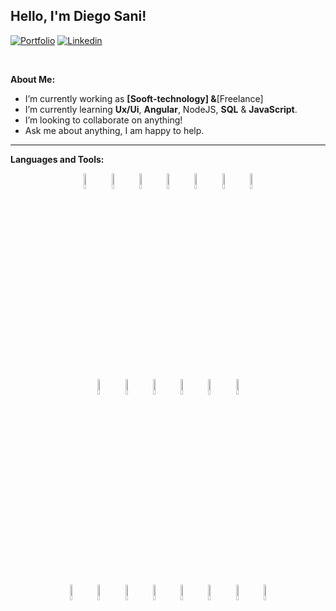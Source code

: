 <!-- Your title -->
## Hello, I'm Diego Sani!

<!-- Your badges
You can use the website to generate badges: https://shields.io/
-->

[![Portfolio](https://img.shields.io/badge/-Portfolio-red?style=flat&logo=appveyor&logoColor=white)](https://diego-sani.netlify.app/)
[![Linkedin](https://img.shields.io/badge/-LinkedIn-blue?style=flat&logo=Linkedin&logoColor=white)](https://www.linkedin.com/in/diego-sani-235016a4/)

&nbsp;

<!-- Talking about you -->
**About Me:**

- I’m currently working as __[__Sooft-technology__] &__[Freelance]
- I’m currently learning __Ux/Ui__, __Angular__, NodeJS, __SQL__ & __JavaScript__.
- I’m looking to collaborate on anything!
- Ask me about anything, I am happy to help.

---

**Languages and Tools:**

<p align="center">
  <!-- Fila 1 -->
  <img width="8%" src="https://www.vectorlogo.zone/logos/javascript/javascript-icon.svg">
  <img width="8%" src="https://www.vectorlogo.zone/logos/typescriptlang/typescriptlang-icon.svg">
  <img width="8%" src="https://www.vectorlogo.zone/logos/angular/angular-icon.svg">
  <img width="8%" src="https://www.vectorlogo.zone/logos/reactjs/reactjs-icon.svg">
  <img width="8%" src="https://www.vectorlogo.zone/logos/vuejs/vuejs-icon.svg">
  <img width="8%" src="https://www.vectorlogo.zone/logos/getbootstrap/getbootstrap-icon.svg">
  <img width="8%" src="https://www.vectorlogo.zone/logos/tailwindcss/tailwindcss-icon.svg">
  <br><br>

  <!-- Fila 2 -->
  <img width="8%" src="https://www.vectorlogo.zone/logos/nodejs/nodejs-icon.svg">
  <img width="8%" src="https://www.vectorlogo.zone/logos/expressjs/expressjs-icon.svg">
  <img width="8%" src="https://cdn.worldvectorlogo.com/logos/adonisjs.svg">
  <img width="8%" src="https://www.vectorlogo.zone/logos/php/php-icon.svg">
  <img width="8%" src="https://www.vectorlogo.zone/logos/java/java-icon.svg">
  <img width="8%" src="https://www.vectorlogo.zone/logos/python/python-icon.svg">
  <br><br>

  <!-- Fila 3 -->
  <img width="8%" src="https://www.vectorlogo.zone/logos/mysql/mysql-icon.svg">
  <img width="8%" src="https://www.vectorlogo.zone/logos/postgresql/postgresql-icon.svg">
  <img width="8%" src="https://www.vectorlogo.zone/logos/mongodb/mongodb-icon.svg">
  <img width="8%" src="https://www.svgrepo.com/show/303229/microsoft-sql-server-logo.svg">
  <img width="8%" src="https://www.vectorlogo.zone/logos/git-scm/git-scm-icon.svg">
  <img width="8%" src="https://www.vectorlogo.zone/logos/amazon_aws/amazon_aws-icon.svg">
  <img width="8%" src="https://www.vectorlogo.zone/logos/oracle/oracle-icon.svg">
  <img width="8%" src="https://www.vectorlogo.zone/logos/slack/slack-icon.svg">
</p>








